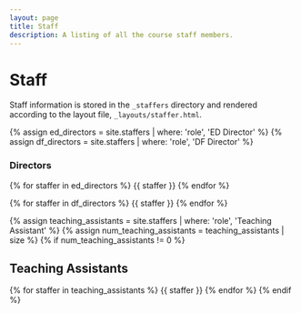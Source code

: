 ```yaml
---
layout: page
title: Staff
description: A listing of all the course staff members.
---
```


# Staff

Staff information is stored in the `_staffers` directory and rendered according to the layout file, `_layouts/staffer.html`.


{% assign ed_directors = site.staffers | where: 'role', 'ED Director' %}
{% assign df_directors = site.staffers | where: 'role', 'DF Director' %}

### Directors
{% for staffer in ed_directors %}
{{ staffer }}
{% endfor %}


{% for staffer in df_directors %}
{{ staffer }}
{% endfor %}


{% assign teaching_assistants = site.staffers | where: 'role', 'Teaching Assistant' %}
{% assign num_teaching_assistants = teaching_assistants | size %}
{% if num_teaching_assistants != 0 %}
## Teaching Assistants

{% for staffer in teaching_assistants %}
{{ staffer }}
{% endfor %}
{% endif %}

